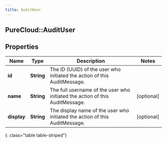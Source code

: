 ```yaml
---
title: AuditUser
---
```

## PureCloud::AuditUser

## Properties

|Name | Type | Description | Notes|
|------------ | ------------- | ------------- | -------------|
| **id** | **String** | The ID (UUID) of the user who initiated the action of this AuditMessage. | |
| **name** | **String** | The full username of the user who initiated the action of this AuditMessage. | [optional] |
| **display** | **String** | The display name of the user who initiated the action of this AuditMessage. | [optional] |
{: class="table table-striped"}


